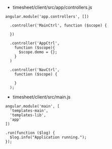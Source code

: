 * timesheet/client/src/app/controllers.js

```
angular.module('app.controllers', [])

  .controller('MainCtrl', function ($scope) {

  })
  
  .controller('AppCtrl', 
    function ($scope){
      $scope.demo = {};
    }
  )

  .controller('NavCtrl', 
    function ($scope) {

    }
  );
```

* timesheet/client/src/main.js

```
angular.module('main', [
  'templates-main',
  'templates-lib',
  'app'
])

.run(function ($log) {
  $log.info("Application running.");
});
 ```